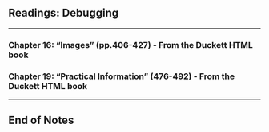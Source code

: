 ## Readings: Debugging
***
### Chapter 16: “Images” (pp.406-427) - From the Duckett HTML book
### Chapter 19: “Practical Information” (476-492) - From the Duckett HTML book
***
## End of Notes
